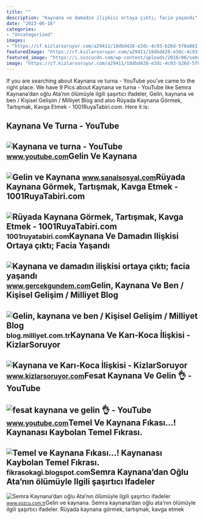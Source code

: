 ```yaml
---
title: ""
description: "Kaynana ve damadın ilişkisi ortaya çıktı; facia yaşandı"
date: "2023-06-16"
categories:
- "Uncategorized"
images:
- "https://cf.kizlarsoruyor.com/a29411/18dbd428-e3dc-4c93-b26d-5f8a081ff904.jpg"
featuredImage: "https://cf.kizlarsoruyor.com/a29411/18dbd428-e3dc-4c93-b26d-5f8a081ff904.jpg"
featured_image: "https://i.sozcucdn.com/wp-content/uploads/2016/06/semra-kaynana-sli.jpg?w=776&amp;h=436&amp;mode=crop"
image: "https://cf.kizlarsoruyor.com/a29411/18dbd428-e3dc-4c93-b26d-5f8a081ff904.jpg"
---
```


If you are searching about Kaynana ve turna - YouTube you've came to the right place. We have 9 Pics about Kaynana ve turna - YouTube like Semra Kaynana’dan oğlu Ata’nın ölümüyle ilgili şaşırtıcı ifadeler, Gelin, kaynana ve ben / Kişisel Gelişim / Milliyet Blog and also Rüyada Kaynana Görmek, Tartışmak, Kavga Etmek - 1001RuyaTabiri.com. Here it is:

Kaynana Ve Turna - YouTube
--------------------------

 ![Kaynana ve turna - YouTube](https://i.ytimg.com/vi/pBIizJlFFQ4/maxresdefault.jpg) <small>www.youtube.com</small>Gelin Ve Kaynana
----------------

 ![Gelin ve Kaynana](https://www.sanalsosyal.com/wp-content/uploads/2021/05/gelin-ve-kaynana.jpg) <small>www.sanalsosyal.com</small>Rüyada Kaynana Görmek, Tartışmak, Kavga Etmek - 1001RuyaTabiri.com
------------------------------------------------------------------

 ![Rüyada Kaynana Görmek, Tartışmak, Kavga Etmek - 1001RuyaTabiri.com](https://1001ruyatabiri.com/wp-content/uploads/2018/06/Ruyada-Kaynana-Gormek-Ruyada-Olmus-Kaynana-Gormek-eski-kaynana-kayinvalide-kaynana-ile-kavga-etmek-tartismak.jpg) <small>1001ruyatabiri.com</small>Kaynana Ve Damadın Ilişkisi Ortaya çıktı; Facia Yaşandı
-------------------------------------------------------

 ![Kaynana ve damadın ilişkisi ortaya çıktı; facia yaşandı](https://img.gercekgundem.com/rcman/Cw1280h720q95gc/images/posts/201803/d0a0d488c0ed4f9a_636x350.jpg) <small>www.gercekgundem.com</small>Gelin, Kaynana Ve Ben / Kişisel Gelişim / Milliyet Blog
-------------------------------------------------------

 ![Gelin, kaynana ve ben / Kişisel Gelişim / Milliyet Blog](https://iblog.milliyet.com.tr/imgroot/blogv7/Blog333/2011/09/12/10/312689-3-4-f80c9.jpg) <small>blog.milliyet.com.tr</small>Kaynana Ve Karı-Koca İlişkisi - KizlarSoruyor
---------------------------------------------

 ![Kaynana ve Karı-Koca İlişkisi - KizlarSoruyor](https://cf.kizlarsoruyor.com/a29411/18dbd428-e3dc-4c93-b26d-5f8a081ff904.jpg) <small>www.kizlarsoruyor.com</small>Fesat Kaynana Ve Gelin 👌 - YouTube
----------------------------------

 ![fesat kaynana ve gelin 👌 - YouTube](https://i.ytimg.com/vi/eymlZWgE918/maxresdefault.jpg) <small>www.youtube.com</small>Temel Ve Kaynana Fıkası...! Kaynanası Kaybolan Temel Fıkrası.
-------------------------------------------------------------

 ![Temel ve Kaynana Fıkası...! Kaynanası Kaybolan Temel Fıkrası.](https://1.bp.blogspot.com/-9s2-aBxstb4/YAGy0SyhCjI/AAAAAAAAAgo/M7AlebFQkT4e7aJjR_k3X3g2eKk_QTr4gCLcBGAsYHQ/s16000/temelin%2Bkaynananas%25C4%25B1%2Bkayboldu.png) <small>fikrasokagi.blogspot.com</small>Semra Kaynana’dan Oğlu Ata’nın ölümüyle Ilgili şaşırtıcı Ifadeler
-----------------------------------------------------------------

 ![Semra Kaynana’dan oğlu Ata’nın ölümüyle ilgili şaşırtıcı ifadeler](https://i.sozcucdn.com/wp-content/uploads/2016/06/semra-kaynana-sli.jpg?w=776&h=436&mode=crop) <small>www.sozcu.com.tr</small>Gelin ve kaynana. Semra kaynana’dan oğlu ata’nın ölümüyle ilgili şaşırtıcı ifadeler. Rüyada kaynana görmek, tartışmak, kavga etmek
